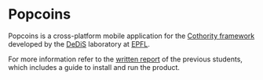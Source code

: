 # Popcoins

Popcoins is a cross-platform mobile application for the [Cothority framework](https://github.com/dedis/cothority "Cothority")
developed by the [DeDiS](https://dedis.epfl.ch "DeDiS Lab") laboratory at [EPFL](https://www.epfl.ch "EPFL").

For more information refer to the [written report](https://github.com/dedis/student_17_mobile/blob/master/report/report.pdf "EPFL")
of the previous students, which includes a guide to install and run the product.
